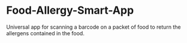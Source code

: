 # Food-Allergy-Smart-App
Universal app for scanning a barcode on a packet of food to return the allergens contained in the food. 
